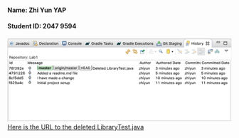 #### Name: Zhi Yun YAP
#### Student ID: 2047 9594

![Git history screenshot](/comp3111_lab1_screenshot.png)
[Here is the URL to the deleted LibraryTest.java](https://github.com/zyunnn/comp3111-lab1-2020s/commit/f829a4c26b82f7e4ffc294b0fa9a181505a82c3e#diff-a81959cc5a14862ea751d7a7279027bb)